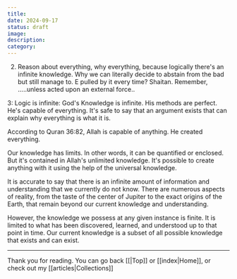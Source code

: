```yaml
---
title: 
date: 2024-09-17
status: draft
image: 
description: 
category:
---
```


2. Reason about everything, why everything, because logically there's an infinite knowledge. Why we can literally decide to abstain from the bad but still manage to. E pulled by it every time? Shaitan. Remember, .....unless acted upon an external force..

3: Logic is infinite: God's Knowledge is infinite. His methods are perfect. He's capable of everything. It's safe to say that an argument exists that can explain why everything is what it is.

According to Quran 36:82, Allah is capable of anything. He created everything.

Our knowledge has limits. In other words, it can be quantified or enclosed. But it's contained in Allah's unlimited knowledge. It's possible to create anything with it using the help of the universal knowledge.




It is accurate to say that there is an infinite amount of information and understanding that we currently do not know. There are numerous aspects of reality, from the taste of the center of Jupiter to the exact origins of the Earth, that remain beyond our current knowledge and understanding.

However, the knowledge we possess at any given instance is finite. It is limited to what has been discovered, learned, and understood up to that point in time. Our current knowledge is a subset of all possible knowledge that exists and can exist.



















---
Thank you for reading. You can go back [[|Top]] or [[index|Home]], or check out my [[articles|Collections]]